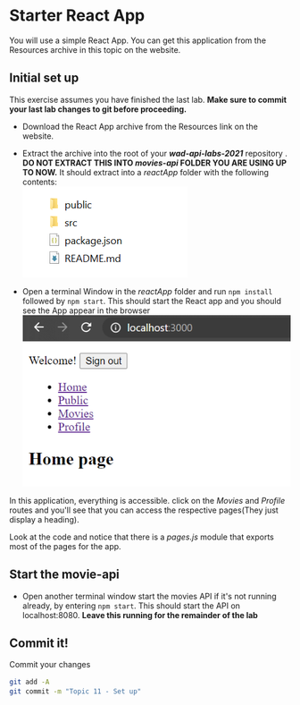 # Starter React App

You will use a simple React App. You can get this application from the Resources archive in this topic on the website.

## Initial set up

This exercise assumes you have finished the last lab. **Make sure to commit your last lab changes to git before proceeding.**

+ Download the React App archive from the Resources link on the website.
+ Extract the archive into the root of your ***wad-api-labs-2021*** repository .  **DO NOT EXTRACT THIS INTO *movies-api* FOLDER YOU ARE USING UP TO NOW.** It should extract into a *reactApp* folder with the following contents:  
![reactApp folder contents](./img/7.png)

+ Open a terminal Window in the *reactApp* folder and run ``npm install`` followed by ``npm start``. This should start the React app and you should see the App appear in the browser  
![Simple React App](./img/1.png)

In this application, everything is accessible. click on the *Movies* and *Profile* routes and you'll see that you can access the respective pages(They just display a heading).

Look at the code and notice that there is a *pages.js* module that exports most of the  pages for the app.


## Start the movie-api

+ Open another terminal window start the movies API if it's not running already,  by entering ``npm start``. This should start the API on localhost:8080. **Leave this running for the remainder of the lab**

## Commit it!
Commit your changes
~~~bash
git add -A
git commit -m "Topic 11 - Set up"
~~~